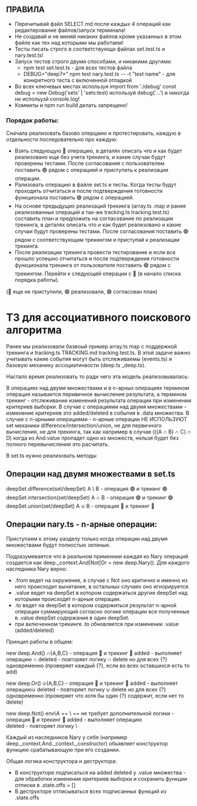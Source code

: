 ## ПРАВИЛА

- Перечитывай файл SELECT.md после каждых 4 операций как редактирование файлов/запуск терминала!
- Не создавай и не меняй никаких файлов кроме указанных в этом файле как тех над которыми мы работаем!
- Тесты писать строго в соответствующи файлах set.test.ts и nary.test.ts!
- Запуск тестов строго двумя способами, и никакими другими:
  - npm test set.test.ts - для всех тестов файла
  - DEBUG="deep7*" npm test nary.test.ts -- -t "test name" - для конкретного теста с включенной отладкой
- Во всех ключевых местах используя import from './debug' const debug = new Debug('sets' | 'sets:test) используй debug('...') и никогда не испольузй console.log!
- Коммиты и npm run build делать запрещено!

### Порядок работы:

Сначала реализовать базово оперцаию и протестировать, каждую в отдельности последовательно про каждую:
- Взять следующую 🔴 операцию, в деталях описать что и как будет реализовано еще без учета трекинга, и какие случаи будут проверены тестами. После согласования с пользователем поставить 🟣 рядом с операцией и приступить к реализации операции.
- Рализовать операцию в файле set.ts и тесты. Когда тесты будут проходить отчитаться и после подтверждения готовности функционала поставить 🟢 рядом с операцией.
- На основе предыдущих реализаций трекинга (array.ts .map и ранее реализованных операций а так-же tracking.ts tracking.test.ts) составить план и предложить на согласование по реализации трекинга, в деталях описать что и как будет реализовано и какие случаи будут проверены тестами. После согласования поставить 🟣 рядом с соответствующим трекингом и приступай к реализации трекинга.
- После реализации трекинга провести тестирование и если все прошло успешно отчитаться и после подтверждения готовности функционала трекинга от пользователя поставить 🟢 рядом с трекингом.
Перейти к следующей операции с 🔴 (в начало списка порядка работы).

(🔴 еще не приступили, 🟢 реализовали, 🟣 согласован план)

# ТЗ для ассоциативного поискового алгоритма

Ранее мы реализовали базвоый пример array.ts map с поддержкой трекинга и tracking.ts TRACKING.md tracking.test.ts. В этой задаче важно учитывать какие события могут быть отслеживаемы (events.ts) и базовую механику ассоциатинвости (deep.ts _deep.ts).

Настало время реализовать то ради чего эта модель реализовывалась:

В операциях над двумя множествами и в n-арных операциях термином операция называется перивичное вычисление результата, а термином трекинг - отслеживание изменений результата операции при изменении критериев выборки.
В случае с операциями над двумя множествами - изменение критериев это added/deleted в события в .data множества.
В случае с n-арными операциями - n-арные операции НЕ ИСПОЛЬЗУЮТ set механики difference/intersection/union, не для первичного вычисления, не для трекинга, так как например в случае (((A ∩ B) ∩ C) ∩ D) когда из And.value пропадет одно из множеств, нельзя будет без полного перевычисления это расчитать.

В set.ts нужно реализовать методы:

## Операции над двумя множествами в set.ts


deepSet.difference(set/deepSet) A \ B - операция 🟢 и трекинг 🟢
deepSet.intersection(set/deepSet) A ∩ B - операция 🟢 и трекинг 🟢
deepSet.union(set/deepSet) A ∪ B - операция 🔴 и трекинг 🔴

## Операции nary.ts - n-арные операции:

Приступаем к этому разделу только когда операции над двумя множествами будут полностью зеленые.

Подразумевается что в реальном применнии каждая из Nary операций создается как deep._context.And|Not|Or = new deep.Nary().
Для каждого наследника Nary верно:
- .from ведет на окружение, в случае с Not оно критично и именно из него происходит вычитание, в остальных случаях оно игнорируется.
- .value ведет на deepSet в котором содержаться другие deepSet над которыми происходят n-арные операции.
- .to ведет на deepSet в котором содержиться результат n-арной операции суммирующий согласно логике операции все полученные в .value deepSet содержания в один deepSet.
- при включенном трекинге .to обновляется при изменении .value (added/deleted)

Принцип работы в общем:

new deep.And() ∩{A,B,C} - операция 🔴 и трекинг 🔴
added - выполняет операцию ∩
deleted - повторяет логику ∩ delete но для всех {?} одновременно  (проверяет каждый {?}, если во всех оставшихся есть то add)

new deep.Or() ∪{A,B,C} - операция 🔴 и трекинг 🔴
added - выполняет операцию∪
deleted - повторяет логику ∪ delete но для всех {?} одновременно (проверяет что хотя бы один {?} содержит, если нет то delete)

new deep.Not() env\A == \ == не требует дополнительной логики - операция 🔴 и трекинг 🔴
added - выполняет операцию \
deleted - повторяет логику \

Каждый из наследников Nary у себя (например deep._context.And._context._constructor) обьявляет конструктор функцию срабатывающую при его создании.

Общая логика конструктора и деструктора:
- В конструкторе подписаться на added deleted у .value множества - для обработки изменения критериев выборки и сохранить функции отписки в .state.offs = []
- В деструкторе отписываться всех подписанных функций из .state.offs




